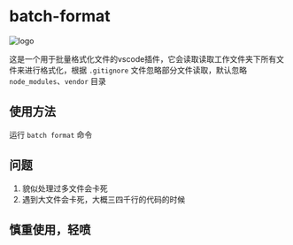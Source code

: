 # batch-format

![logo](https://www.zhaofinger.com/img/batch-format-logo.png)

这是一个用于批量格式化文件的vscode插件，它会读取读取工作文件夹下所有文件来进行格式化，根据 `.gitignore` 文件忽略部分文件读取，默认忽略 `node_modules`、`vendor` 目录

## 使用方法

运行 `batch format` 命令

## 问题

1. 貌似处理过多文件会卡死
2. 遇到大文件会卡死，大概三四千行的代码的时候

## 慎重使用，轻喷
